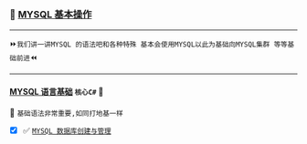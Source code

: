 ### :checkered_flag: [MYSQL 基本操作](https://docs.microsoft.com/zh-cn/dotnet/) 
----
 :fast_forward:`我们讲一讲MYSQL 的语法吧和各种特殊 基本会使用MYSQL以此为基础向MYSQL集群 等等基础前进`:rewind:

----
#### [MYSQL 语言基础](#TOP)  `核心C#` :100: 
:maple_leaf: `基础语法非常重要,如同打地基一样`

- [x] :white_check_mark: [`MYSQL 数据库创建与管理`](https://github.com/kickgod/database-study/blob/master/mysql/document/lesson1_create.md)
 












